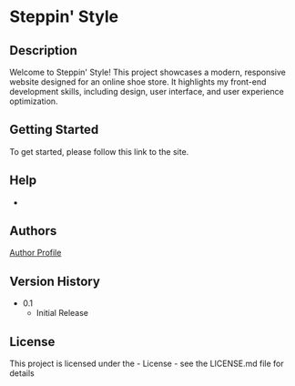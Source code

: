 # Steppin' Style

## Description

Welcome to Steppin' Style! This project showcases a modern, responsive website designed for an online shoe store. 
It highlights my front-end development skills, including design, user interface, and user experience optimization.

## Getting Started

To get started, please follow this link to the site. 

## Help

-

## Authors

[Author Profile](https://github.com/Chrome4)

## Version History

* 0.1
    * Initial Release

## License

This project is licensed under the - License - see the LICENSE.md file for details
